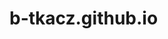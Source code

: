 # b-tkacz.github.io

<!-- Welcome to my portfolio. I'm constantly developing this project so feel free to leave some feedback and come back again!   -->